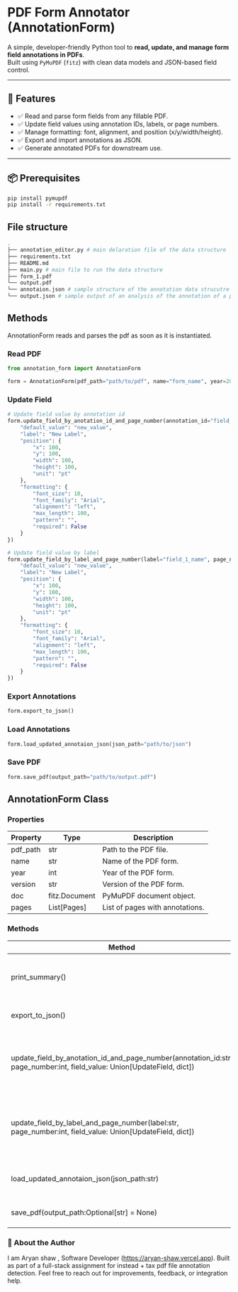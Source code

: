 # PDF Form Annotator (AnnotationForm)

A simple, developer-friendly Python tool to **read, update, and manage form field annotations in PDFs**.  
Built using `PyMuPDF` (`fitz`) with clean data models and JSON-based field control.

---

## 🚀 Features

- ✅ Read and parse form fields from any fillable PDF.
- ✅ Update field values using annotation IDs, labels, or page numbers.
- ✅ Manage formatting: font, alignment, and position (x/y/width/height).
- ✅ Export and import annotations as JSON.
- ✅ Generate annotated PDFs for downstream use.

---

## 📦 Prerequisites

```bash
pip install pymupdf
pip install -r requirements.txt
```

## File structure

```bash
.
├── annotation_editor.py # main delaration file of the data structure
├── requirements.txt
├── README.md
├── main.py # main file to run the data structure
├── form_1.pdf
└── output.pdf
└── annotaion.json # sample structure of the annotation data strucutre
└── output.json # sample output of an analysis of the annotation of a pdf form using the data structure
```

## Methods

AnnotationForm reads and parses the pdf as soon as it is instantiated.

### Read PDF

```python
from annotation_form import AnnotationForm

form = AnnotationForm(pdf_path="path/to/pdf", name="form_name", year=2022, version="1.0")
```

### Update Field

```python
# Update field value by annotation id
form.update_field_by_anotation_id_and_page_number(annotation_id="field_1", page_number=1, field_value={
    "default_value": "new_value",
    "label": "New Label",
    "position": {
        "x": 100,
        "y": 100,
        "width": 100,
        "height": 100,
        "unit": "pt"
    },
    "formatting": {
        "font_size": 10,
        "font_family": "Arial",
        "alignment": "left",
        "max_length": 100,
        "pattern": "",
        "required": False
    }
})

# Update field value by label
form.update_field_by_label_and_page_number(label="field_1_name", page_number=1, field_value={
    "default_value": "new_value",
    "label": "New Label",
    "position": {
        "x": 100,
        "y": 100,
        "width": 100,
        "height": 100,
        "unit": "pt"
    },
    "formatting": {
        "font_size": 10,
        "font_family": "Arial",
        "alignment": "left",
        "max_length": 100,
        "pattern": "",
        "required": False
    }
})
```

### Export Annotations

```python
form.export_to_json()
```

### Load Annotations

```python
form.load_updated_annotaion_json(json_path="path/to/json")
```

### Save PDF

```python
form.save_pdf(output_path="path/to/output.pdf")
```

## AnnotationForm Class

### Properties

| Property | Type          | Description                     |
| -------- | ------------- | ------------------------------- |
| pdf_path | str           | Path to the PDF file.           |
| name     | str           | Name of the PDF form.           |
| year     | int           | Year of the PDF form.           |
| version  | str           | Version of the PDF form.        |
| doc      | fitz.Document | PyMuPDF document object.        |
| pages    | List[Pages]   | List of pages with annotations. |

### Methods

| Method                                                                                                                  | Description                                                           |
| ----------------------------------------------------------------------------------------------------------------------- | --------------------------------------------------------------------- |
| print_summary()                                                                                                         | Prints a summary of the extracted annotations.                        |
| export_to_json()                                                                                                        | Exports the annotations to JSON.                                      |
| update_field_by_anotation_id_and_page_number(annotation_id:str, page_number:int, field_value: Union[UpdateField, dict]) | Updates the field value for a specific annotation id and page number. |
| update_field_by_label_and_page_number(label:str, page_number:int, field_value: Union[UpdateField, dict])                | Updates the field value for a specific label and page number.         |
| load_updated_annotaion_json(json_path:str)                                                                              | Loads the updated annotation json.                                    |
| save_pdf(output_path:Optional[str] = None)                                                                              | Saves the updated PDF.                                                |

### 🧠 About the Author

I am Aryan shaw , Software Developer (https://aryan-shaw.vercel.app).
Built as part of a full-stack assignment for instead + tax pdf file annotation detection.
Feel free to reach out for improvements, feedback, or integration help.
